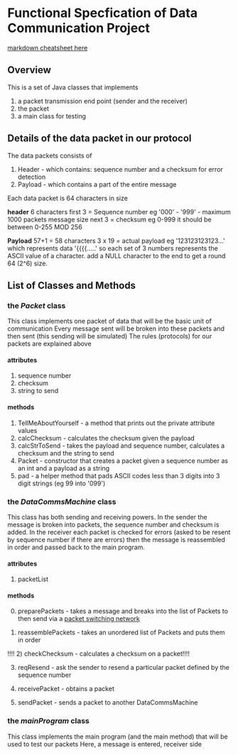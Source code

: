 # Functional Specfication of Data Communication Project
[markdown cheatsheet here](https://github.com/adam-p/markdown-here/wiki/Markdown-Cheatsheet)

## Overview
This is a set of Java classes that implements 
1) a packet transmission end point (sender and the receiver)
2) the packet
3) a main class for testing

## Details of the data packet in our protocol
The data packets consists of
1) Header - which contains: sequence number and a checksum for error detection
2) Payload - which contains a part of the entire message

Each data packet is 64 characters in size

**header** 6 characters 
first 3 = Sequence number eg '000' - '999' - maximum 1000 packets message size 
next 3 = checksum eg 0-999  it should be between 0-255  MOD 256

**Payload** 57+1 = 58 characters
3 x 19 = actual payload eg '123123123123...' which represents data '{{{{.....'
so each set of 3 numbers represents the ASCII value of a character.
add a NULL character to the end to get a round 64 (2^6) size.

## List of Classes and Methods
### the *Packet* class
This class implements one packet of data that will be the basic unit of communication
Every message sent will be broken into these packets and then sent (this sending will be simulated)
The rules (protocols) for our packets are explained above
#### attributes ####
1) sequence number
2) checksum
3) string to send
#### methods ####
1) TellMeAboutYourself - a method that prints out the private attribute values
3) calcChecksum - calculates the checksum given the payload
2) calcStrToSend - takes the payload and sequence number, calculates a checksum and the string to send 
3) Packet - constructor that creates a packet given a sequence number as an int and a payload as a string
4) pad - a helper method that pads ASCII codes less than 3 digits into 3 digit strings (eg 99 into '099') 

### the *DataCommsMachine* class
This class has both sending and receiving powers. 
In the sender the message is broken into packets, the sequence number and checksum is added.
In the receiver each packet is checked for errors (asked to be resent by sequence number if there are errors)
then the message is reassembled in order and passed back to the main program.
#### attributes ####
1) packetList

#### methods ####
0) preparePackets - takes a message and breaks into the list of Packets to then send via a 
[packet switching network](https://en.wikipedia.org/wiki/Packet_switching)

1) reassemblePackets - takes an unordered list of Packets and puts them in order

!!!! 2) checkChecksum - calculates a checksum on a packet!!!!

3) reqResend - ask the sender to resend a particular packet defined by the sequence number

4) receivePacket - obtains a packet

5) sendPacket - sends a packet to another DataCommsMachine

### the *mainProgram* class
This class implements the main program (and the main method) that will be used to test our packets
Here, a message is entered,  receiver side
